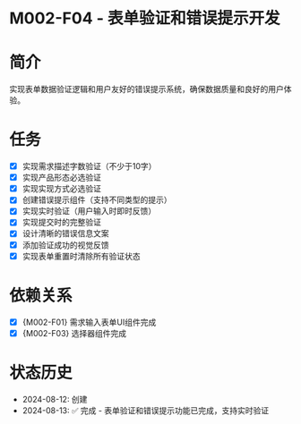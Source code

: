 # M002-F04 - 表单验证和错误提示开发

# 简介
实现表单数据验证逻辑和用户友好的错误提示系统，确保数据质量和良好的用户体验。

# 任务
- [x] 实现需求描述字数验证（不少于10字）
- [x] 实现产品形态必选验证
- [x] 实现实现方式必选验证
- [x] 创建错误提示组件（支持不同类型的提示）
- [x] 实现实时验证（用户输入时即时反馈）
- [x] 实现提交时的完整验证
- [x] 设计清晰的错误信息文案
- [x] 添加验证成功的视觉反馈
- [x] 实现表单重置时清除所有验证状态

# 依赖关系
- [x] {M002-F01} 需求输入表单UI组件完成
- [x] {M002-F03} 选择器组件完成

# 状态历史
- 2024-08-12: 创建
- 2024-08-13: ✅ 完成 - 表单验证和错误提示功能已完成，支持实时验证
